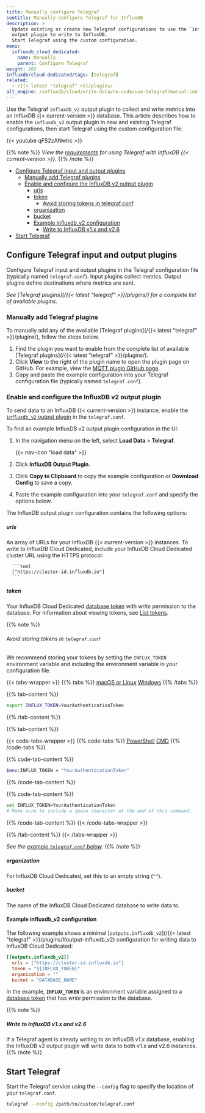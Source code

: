 ```yaml
---
title: Manually configure Telegraf
seotitle: Manually configure Telegraf for InfluxDB
description: >
  Update existing or create new Telegraf configurations to use the `influxdb_v2`
  output plugin to write to InfluxDB.
  Start Telegraf using the custom configuration.
menu:
  influxdb_cloud_dedicated:
    name: Manually
    parent: Configure Telegraf
weight: 202
influxdb/cloud-dedicated/tags: [telegraf]
related:
  - /{{< latest "telegraf" >}}/plugins/
alt_engine: /influxdb/cloud/write-data/no-code/use-telegraf/manual-config/
---
```


Use the Telegraf `influxdb_v2` output plugin to collect and write metrics into
an InfluxDB {{< current-version >}} database.
This article describes how to enable the `influxdb_v2` output plugin in new and
existing Telegraf configurations,
then start Telegraf using the custom configuration file.

{{< youtube qFS2zANwIrc >}}

{{% note %}}
_View the [requirements](/influxdb/cloud-dedicated/write-data/use-telegraf#requirements)
for using Telegraf with InfluxDB {{< current-version >}}._
{{% /note %}}

<!-- TOC -->

- [Configure Telegraf input and output plugins](#configure-telegraf-input-and-output-plugins)
  - [Manually add Telegraf plugins](#manually-add-telegraf-plugins)
  - [Enable and configure the InfluxDB v2 output plugin](#enable-and-configure-the-influxdb-v2-output-plugin)
      - [urls](#urls)
      - [token](#token)
        - [Avoid storing tokens in telegraf.conf](#avoid-storing-tokens-in-telegrafconf)
      - [organization](#organization)
      - [bucket](#bucket)
    - [Example influxdb_v2 configuration](#example-influxdb_v2-configuration)
      - [Write to InfluxDB v1.x and v2.6](#write-to-influxdb-v1x-and-v26)
- [Start Telegraf](#start-telegraf)

<!-- /TOC -->

## Configure Telegraf input and output plugins

Configure Telegraf input and output plugins in the Telegraf configuration file (typically named `telegraf.conf`).
Input plugins collect metrics.
Output plugins define destinations where metrics are sent.

_See [Telegraf plugins](/{{< latest "telegraf" >}}/plugins/) for a complete list of available plugins._

### Manually add Telegraf plugins

To manually add any of the available [Telegraf plugins](/{{< latest "telegraf" >}}/plugins/), follow the steps below.

1.  Find the plugin you want to enable from the complete list of available
    [Telegraf plugins](/{{< latest "telegraf" >}}/plugins/).
2.  Click **View** to the right of the plugin name to open the plugin page on GitHub.
    For example, view the [MQTT plugin GitHub page](https://github.com/influxdata/telegraf/blob/master/plugins/inputs/mqtt_consumer/README.md).
3.  Copy and paste the example configuration into your Telegraf configuration file
    (typically named `telegraf.conf`).

### Enable and configure the InfluxDB v2 output plugin

To send data to an InfluxDB {{< current-version >}} instance, enable the
[`influxdb_v2` output plugin](https://github.com/influxdata/telegraf/blob/master/plugins/outputs/influxdb_v2/README.md)
in the `telegraf.conf`.

To find an example InfluxDB v2 output plugin configuration in the UI:

1. In the navigation menu on the left, select **Load Data** > **Telegraf**.

    {{< nav-icon "load data" >}}

2. Click **InfluxDB Output Plugin**.
3. Click **Copy to Clipboard** to copy the example configuration or **Download Config** to save a copy.
4. Paste the example configuration into your `telegraf.conf` and specify the options below.

The InfluxDB output plugin configuration contains the following options:

##### urls

An array of URLs for your InfluxDB {{< current-version >}} instances.
To write to InfluxDB Cloud Dedicated, include your InfluxDB Cloud Dedicated cluster URL using the HTTPS protocol:

      ```toml
      ["https://cluster-id.influxdb.io"]
      ```

##### token

Your InfluxDB Cloud Dedicated [database token](/influxdb/cloud-dedicated/admin/tokens/) with _write_ permission to the database.
For information about viewing tokens, see [List tokens](/influxdb/cloud-dedicated/admin/tokens/list/).

{{% note %}}
###### Avoid storing tokens in `telegraf.conf`

We recommend storing your tokens by setting the `INFLUX_TOKEN` environment
variable and including the environment variable in your configuration file.

{{< tabs-wrapper >}}
{{% tabs %}}
[macOS or Linux](#)
[Windows](#)
{{% /tabs %}}

{{% tab-content %}}
```sh
export INFLUX_TOKEN=YourAuthenticationToken
```
{{% /tab-content %}}

{{% tab-content %}}

{{< code-tabs-wrapper >}}
{{% code-tabs %}}
[PowerShell](#)
[CMD](#)
{{% /code-tabs %}}

{{% code-tab-content %}}
```sh
$env:INFLUX_TOKEN = "YourAuthenticationToken"
```
{{% /code-tab-content %}}

{{% code-tab-content %}}
```sh
set INFLUX_TOKEN=YourAuthenticationToken
# Make sure to include a space character at the end of this command.
```
{{% /code-tab-content %}}
{{< /code-tabs-wrapper >}}

{{% /tab-content %}}
{{< /tabs-wrapper >}}

_See the [example `telegraf.conf` below](#example-influxdb_v2-configuration)._
{{% /note %}}

##### organization

For InfluxDB Cloud Dedicated, set this to an empty string (`""`).

##### bucket

The name of the InfluxDB Cloud Dedicated database to write data to.

#### Example influxdb_v2 configuration

The following example shows a minimal [`outputs.influxdb_v2`](/{{< latest "telegraf" >}}/plugins/#output-influxdb_v2) configuration for writing data to InfluxDB Cloud Dedicated:

```toml
[[outputs.influxdb_v2]]
  urls = ["https://cluster-id.influxdb.io"]
  token = "${INFLUX_TOKEN}"
  organization = ""
  bucket = "DATABASE_NAME"
```

In the example, **`INFLUX_TOKEN`** is an environment variable assigned to a [database token](/influxdb/cloud-dedicated/admin/tokens/) that has _write_ permission to the database.

{{% note %}}
##### Write to InfluxDB v1.x and v2.6

If a Telegraf agent is already writing to an InfluxDB v1.x database,
enabling the InfluxDB v2 output plugin will write data to both v1.x and v2.6 instances.
{{% /note %}}

## Start Telegraf

Start the Telegraf service using the `--config` flag to specify the location of your `telegraf.conf`.

```sh
telegraf --config /path/to/custom/telegraf.conf
```
